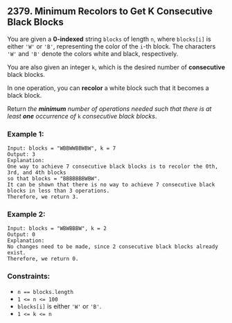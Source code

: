 ## 2379. Minimum Recolors to Get K Consecutive Black Blocks

You are given a **0-indexed** string ```blocks``` of length ```n```, where ```blocks[i]``` is either ```'W'``` or ```'B'```, representing the color of the ```i```-th block. The characters ```'W'``` and ```'B'``` denote the colors white and black, respectively.

You are also given an integer ```k```, which is the desired number of **consecutive** black blocks.

In one operation, you can **recolor** a white block such that it becomes a black block.

Return *the **minimum** number of operations needed such that there is at least **one** occurrence of* ```k``` *consecutive black blocks*.

### Example 1:
```
Input: blocks = "WBBWWBBWBW", k = 7
Output: 3
Explanation:
One way to achieve 7 consecutive black blocks is to recolor the 0th, 3rd, and 4th blocks
so that blocks = "BBBBBBBWBW".
It can be shown that there is no way to achieve 7 consecutive black blocks in less than 3 operations.
Therefore, we return 3.
```
### Example 2:
```
Input: blocks = "WBWBBBW", k = 2
Output: 0
Explanation:
No changes need to be made, since 2 consecutive black blocks already exist.
Therefore, we return 0.
```

### Constraints:

* ```n == blocks.length```
* ```1 <= n <= 100```
* ```blocks[i]``` is either ```'W'``` or ```'B'```.
* ```1 <= k <= n```